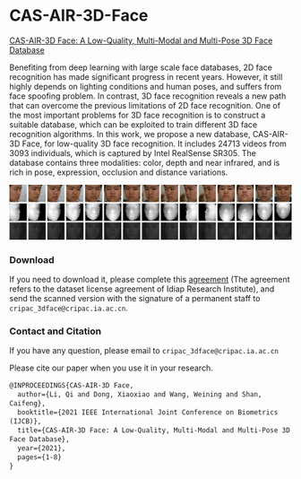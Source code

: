 # CAS-AIR-3D-Face

[CAS-AIR-3D Face: A Low-Quality, Multi-Modal and Multi-Pose 3D Face Database](https://ieeexplore.ieee.org/document/9484332)

Benefiting from deep learning with large scale face databases, 
2D face recognition has made significant progress in recent years. 
However, it still highly depends on lighting conditions and human poses, 
and suffers from face spoofing problem. In contrast, 3D face recognition 
reveals a new path that can overcome the previous limitations of 2D face 
recognition. One of the most important problems for 3D face recognition 
is to construct a suitable database, which can be exploited to train different 
3D face recognition algorithms. In this work, we propose a new database, 
CAS-AIR-3D Face, for low-quality 3D face recognition. 
It includes 24713 videos from 3093 individuals, which is captured by Intel 
RealSense SR305. The database contains three modalities: color, depth and 
near infrared, and is rich in pose, expression, occlusion and distance variations.

![image](imgs/04.png) 

### Download

If you need to download it, please complete this 
[agreement](license/CAS-AIR-3D%20Face%20License%20Agreement.pdf) (The agreement refers 
to the dataset license agreement of Idiap Research Institute), and send the scanned 
version with the signature of a permanent staff to `cripac_3dface@cripac.ia.ac.cn`.

### Contact and Citation

If you have any question, please email to `cripac_3dface@cripac.ia.ac.cn`

Please cite our paper when you use it in your research.
```
@INPROCEEDINGS{CAS-AIR-3D Face,
  author={Li, Qi and Dong, Xiaoxiao and Wang, Weining and Shan, Caifeng},
  booktitle={2021 IEEE International Joint Conference on Biometrics (IJCB)}, 
  title={CAS-AIR-3D Face: A Low-Quality, Multi-Modal and Multi-Pose 3D Face Database}, 
  year={2021},
  pages={1-8}
}
```